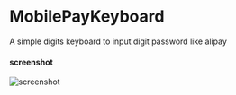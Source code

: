# MobilePayKeyboard
A simple digits keyboard to input digit password like alipay

#### screenshot
![screenshot](https://github.com/huzongyao/MobilePayKeyboard/blob/master/img/184546.gif?raw=true)
